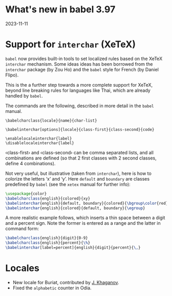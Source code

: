 # What's new in babel 3.97

2023-11-11

# Support for `interchar` (XeTeX)

`babel` now provides built-in tools to set localized rules based on the
XeTeX `interchar` mechanism. Some ideas ideas has been borrowed from the
`interchar` package (by Zou Ho) and the `babel` style for French (by Daniel
Flipo). 

This is the a further step towards a more complete support for XeTeX,
beyond line breaking rules for languages like Thai, which are already
handled by `babel`.

The commands are the following, described in more
detail in the `babel` manual.

```
\babelcharclass{locale}{name}{char-list}

\babelinterchar[options]{locale}{class-first}{class-second}{code}
  
\enablelocaleinterchar{label}
\disablelocaleinterchar{label}
```
‹class-first› and ‹class-second› can be comma separated lists, and all
combinations are defined (so that 2 first classes with 2 second
classes, define 4 combinations).

Not very useful, but illustrative (taken from `interchar`), here is how
to colorize the letters ‘x’ and ‘y’. Here `default` and `boundary` are
classes predefined by `babel` (see the `xetex` manual for further
info):
```tex
\usepackage{color}
\babelcharclass{english}{colored}{xy}
\babelinterchar{english}{default, boundary}{colored}{\bgroup\color{red}}
\babelinterchar{english}{colored}{default, boundary}{\egroup}
```

A more realistic example follows, which inserts a thin space
between a digit and a percent sign. Note the former is entered as a
range and the latter in command form:
```tex
\babelcharclass{english}{digit}{0-9}
\babelcharclass{english}{percent}{\%}
\babelinterchar[label=percent]{english}{digit}{percent}{\,}
```

# Locales

* New locale for Buriat, contributed by [J. Khaganov](https://github.com/ponte-vecchio/).
* Fixed the `alphabetic` counter in Odia.